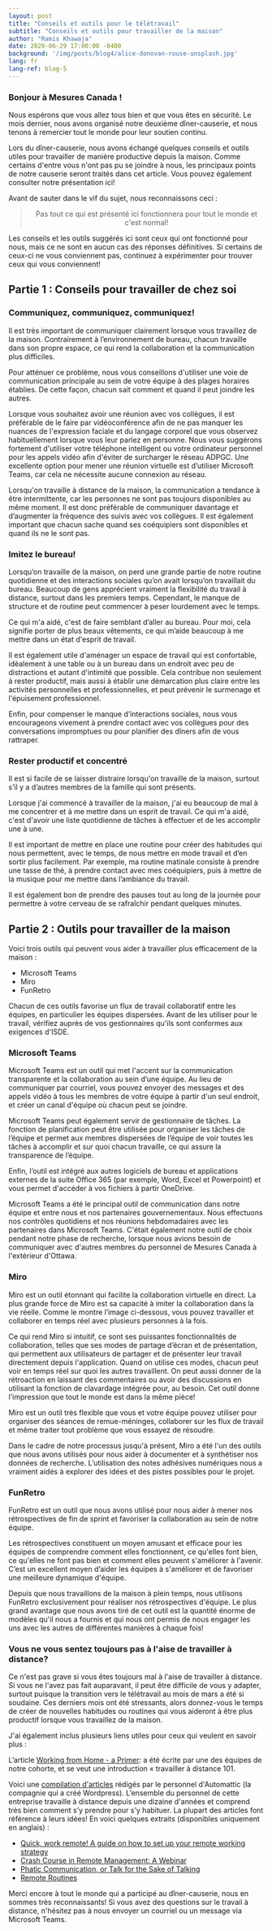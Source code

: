 ```yaml
---
layout: post
title: "Conseils et outils pour le télétravail"
subtitle: "Conseils et outils pour travailler de la maison"
author: "Ramis Khawaja"
date: 2020-06-29 17:00:00 -0400
background: '/img/posts/blog4/alice-donovan-rouse-unsplash.jpg'
lang: fr
lang-ref: blog-5
---
```



<h3>Bonjour à Mesures Canada !</h3>

<p>
Nous espérons que vous allez tous bien et que vous êtes en sécurité. Le mois dernier, nous avons organisé notre deuxième dîner-causerie, et nous tenons à remercier tout le monde pour leur soutien continu. 

Lors du dîner-causerie, nous avons échangé quelques conseils et outils utiles pour travailler de manière productive depuis la maison. Comme certains d'entre vous n'ont pas pu se joindre à nous, les principaux points de notre causerie seront traités dans cet article. Vous pouvez également consulter notre présentation ici! 

Avant de sauter dans le vif du sujet, nous reconnaissons ceci :
</p>

<blockquote class="blockquote" style="text-align:center;">Pas tout ce qui est présenté ici fonctionnera pour tout le monde et c'est normal!</blockquote>

<p>
Les conseils et les outils suggérés ici sont ceux qui ont fonctionné pour nous, mais ce ne sont en aucun cas des réponses définitives. Si certains de ceux-ci ne vous conviennent pas, continuez à expérimenter pour trouver ceux qui vous conviennent!
</p>

<h2 class="section-heading">Partie 1 : Conseils pour travailler de chez soi</h2>
<h3 class="section-heading">Communiquez, communiquez, communiquez!</h3>

<p>
Il est très important de communiquer clairement lorsque vous travaillez de la maison. Contrairement à l’environnement de bureau, chacun travaille dans son propre espace, ce qui rend la collaboration et la communication plus difficiles. 

Pour atténuer ce problème, nous vous conseillons d'utiliser une voie de communication principale au sein de votre équipe à des plages horaires établies. De cette façon, chacun sait comment et quand il peut joindre les autres.

Lorsque vous souhaitez avoir une réunion avec vos collègues, il est préférable de le faire par vidéoconférence afin de ne pas manquer les nuances de l'expression faciale et du langage corporel que vous observez habituellement lorsque vous leur parlez en personne. Nous vous suggérons fortement d'utiliser votre téléphone intelligent ou votre ordinateur personnel pour les appels vidéo afin d'éviter de surcharger le réseau ADPGC. Une excellente option pour mener une réunion virtuelle est d’utiliser Microsoft Teams, car cela ne nécessite aucune connexion au réseau. 

Lorsqu'on travaille à distance de la maison, la communication a tendance à être intermittente, car les personnes ne sont pas toujours disponibles au même moment. Il est donc préférable de communiquer davantage et d’augmenter la fréquence des suivis avec vos collègues. Il est également important que chacun sache quand ses coéquipiers sont disponibles et quand ils ne le sont pas. 
</p>

<h3 class="section-heading">Imitez le bureau!</h3>

<p>
Lorsqu’on travaille de la maison, on perd une grande partie de notre routine quotidienne et des interactions sociales qu’on avait lorsqu’on travaillait du bureau. Beaucoup de gens apprécient vraiment la flexibilité du travail à distance, surtout dans les premiers temps. Cependant, le manque de structure et de routine peut commencer à peser lourdement avec le temps. 

Ce qui m'a aidé, c'est de faire semblant d’aller au bureau. Pour moi, cela signifie porter de plus beaux vêtements, ce qui m’aide beaucoup à me mettre dans un état d'esprit de travail. 

Il est également utile d'aménager un espace de travail qui est confortable, idéalement à une table ou à un bureau dans un endroit avec peu de distractions et autant d'intimité que possible. Cela contribue non seulement à rester productif, mais aussi à établir une démarcation plus claire entre les activités personnelles et professionnelles, et peut prévenir le surmenage et l'épuisement professionnel. 

Enfin, pour compenser le manque d’interactions sociales, nous vous encourageons vivement à prendre contact avec vos collègues pour des conversations impromptues ou pour planifier des dîners afin de vous rattraper.
</p>

<h3 class="section-heading">Rester productif et concentré</h3>
<p>
Il est si facile de se laisser distraire lorsqu'on travaille de la maison, surtout s’il y a d’autres membres de la famille qui sont présents. 

Lorsque j'ai commencé à travailler de la maison, j'ai eu beaucoup de mal à me concentrer et à me mettre dans un esprit de travail. Ce qui m'a aidé, c'est d'avoir une liste quotidienne de tâches à effectuer et de les accomplir une à une. 

Il est important de mettre en place une routine pour créer des habitudes qui nous permettent, avec le temps, de nous mettre en mode travail et d’en sortir plus facilement. Par exemple, ma routine matinale consiste à prendre une tasse de thé, à prendre contact avec mes coéquipiers, puis à mettre de la musique pour me mettre dans l’ambiance du travail. 

Il est également bon de prendre des pauses tout au long de la journée pour permettre à votre cerveau de se rafraîchir pendant quelques minutes.
</p>

<h2 class="section-heading">Partie 2 : Outils pour travailler de la maison </h2>
<p>
Voici trois outils qui peuvent vous aider à travailler plus efficacement de la maison :

<ul>
  <li>Microsoft Teams</li>
  <li>Miro</li>
  <li>FunRetro</li>
</ul>

Chacun de ces outils favorise un flux de travail collaboratif entre les équipes, en particulier les équipes dispersées. Avant de les utiliser pour le travail, vérifiez auprès de vos gestionnaires qu'ils sont conformes aux exigences d'ISDE.
</p>

<h3 class="section-heading">Microsoft Teams</h3>

<p>
Microsoft Teams est un outil qui met l'accent sur la communication transparente et la collaboration au sein d’une équipe. Au lieu de communiquer par courriel, vous pouvez envoyer des messages et des appels vidéo à tous les membres de votre équipe à partir d'un seul endroit, et créer un canal d'équipe où chacun peut se joindre.

Microsoft Teams peut également servir de gestionnaire de tâches. La fonction de planification peut être utilisée pour organiser les tâches de l’équipe et permet aux membres dispersées de l’équipe de voir toutes les tâches à accomplir et sur quoi chacun travaille, ce qui assure la transparence de l’équipe.

Enfin, l’outil est intégré aux autres logiciels de bureau et applications externes de la suite Office 365 (par exemple, Word, Excel et Powerpoint) et vous permet d'accéder à vos fichiers à partir OneDrive.

Microsoft Teams a été le principal outil de communication dans notre équipe et entre nous et nos partenaires gouvernementaux. Nous effectuons nos contrôles quotidiens et nos réunions hebdomadaires avec les partenaires dans Microsoft Teams. C'était également notre outil de choix pendant notre phase de recherche, lorsque nous avions besoin de communiquer avec d'autres membres du personnel de Mesures Canada à l'extérieur d'Ottawa.
</p>

<h3 class="section-heading">Miro</h3>

<p>
Miro est un outil étonnant qui facilite la collaboration virtuelle en direct. La plus grande force de Miro est sa capacité à imiter la collaboration dans la vie réelle. Comme le montre l’image ci-dessous, vous pouvez travailler et collaborer en temps réel avec plusieurs personnes à la fois. 

Ce qui rend Miro si intuitif, ce sont ses puissantes fonctionnalités de collaboration, telles que ses modes de partage d’écran et de présentation, qui permettent aux utilisateurs de partager et de présenter leur travail directement depuis l'application. Quand on utilise ces modes, chacun peut voir en temps réel sur quoi les autres travaillent. On peut aussi donner de la rétroaction en laissant des commentaires ou avoir des discussions en utilisant la fonction de clavardage intégrée pour, au besoin. Cet outil donne l'impression que tout le monde est dans la même pièce! 

Miro est un outil très flexible que vous et votre équipe pouvez utiliser pour organiser des séances de remue-méninges, collaborer sur les flux de travail et même traiter tout problème que vous essayez de résoudre.

Dans le cadre de notre processus jusqu'à présent, Miro a été l'un des outils que nous avons utilisés pour nous aider à documenter et à synthétiser nos données de recherche. L’utilisation des notes adhésives numériques nous a vraiment aidés à explorer des idées et des pistes possibles pour le projet.
</p>

<h3 class="section-heading">FunRetro</h3>

<p>
FunRetro est un outil que nous avons utilisé pour nous aider à mener nos rétrospectives de fin de sprint et favoriser la collaboration au sein de notre équipe.

Les rétrospectives constituent un moyen amusant et efficace pour les équipes de comprendre comment elles fonctionnent, ce qu'elles font bien, ce qu'elles ne font pas bien et comment elles peuvent s'améliorer à l'avenir. C’est un excellent moyen d’aider les équipes à s'améliorer et de favoriser une meilleure dynamique d'équipe.

Depuis que nous travaillons de la maison à plein temps, nous utilisons FunRetro exclusivement pour réaliser nos rétrospectives d'équipe. Le plus grand avantage que nous avons tiré de cet outil est la quantité énorme de modèles qu'il nous a fournis et qui nous ont permis de nous engager les uns avec les autres de différentes manières à chaque fois!
</p>

<h3 class="section-heading">Vous ne vous sentez toujours pas à l'aise de travailler à distance?</h3>
<p>
Ce n'est pas grave si vous êtes toujours mal à l'aise de travailler à distance. Si vous ne l'avez pas fait auparavant, il peut être difficile de vous y adapter, surtout puisque la transition vers le télétravail au mois de mars a été si soudaine. Ces derniers mois ont été stressants, alors donnez-vous le temps de créer de nouvelles habitudes ou routines qui vous aideront à être plus productif lorsque vous travaillez de la maison. 

J'ai également inclus plusieurs liens utiles pour ceux qui veulent en savoir plus :


L’article <a href="https://code-for-canada.github.io/omafra-updates/Working-from-Home-a-Primer/">Working from Home - a Primer</a>: a été écrite par une des équipes de notre cohorte, et se veut une introduction « travailler à distance 101.

Voici une <a href="https://wordpress.com/blog/2020/03/20/remote-work-reader/">compilation d'articles</a> rédigés par le personnel d'Automattic (la compagnie qui a créé Wordpress). L’ensemble du personnel de cette entreprise travaille à distance depuis une dizaine d'années et comprend très bien comment s’y prendre pour s’y habituer. La plupart des articles font référence à leurs idées! En voici quelques extraits (disponibles uniquement en anglais) :

<ul>
  <li> <a href="https://intenseminimalism.com/2020/quick-work-remote/">Quick, work remote! A guide on how to set up your remote working strategy</a></li>
  <li> <a href="https://wordpress.com/blog/2020/03/06/a-crash-course-in-remote-management/">Crash Course in Remote Management: A Webinar</a></li>
  <li> <a href="https://s12k.com/2016/03/07/working-from-home-and-phatic-communication/">Phatic Communication, or Talk for the Sake of Talking</a></li>
  <li> <a href="https://jeffikus.com/blog/2020/03/09/remote-routines/">Remote Routines</a></li>
</ul>

Merci encore à tout le monde qui a participé au dîner-causerie, nous en sommes très reconnaissants! Si vous avez des questions sur le travail à distance, n'hésitez pas à nous envoyer un courriel ou un message via Microsoft Teams.
</p>
